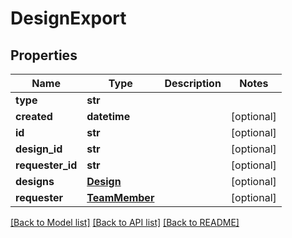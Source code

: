 # DesignExport

## Properties
Name | Type | Description | Notes
------------ | ------------- | ------------- | -------------
**type** | **str** |  | 
**created** | **datetime** |  | [optional] 
**id** | **str** |  | [optional] 
**design_id** | **str** |  | [optional] 
**requester_id** | **str** |  | [optional] 
**designs** | [**Design**](Design.md) |  | [optional] 
**requester** | [**TeamMember**](TeamMember.md) |  | [optional] 

[[Back to Model list]](../README.md#documentation-for-models) [[Back to API list]](../README.md#documentation-for-api-endpoints) [[Back to README]](../README.md)


